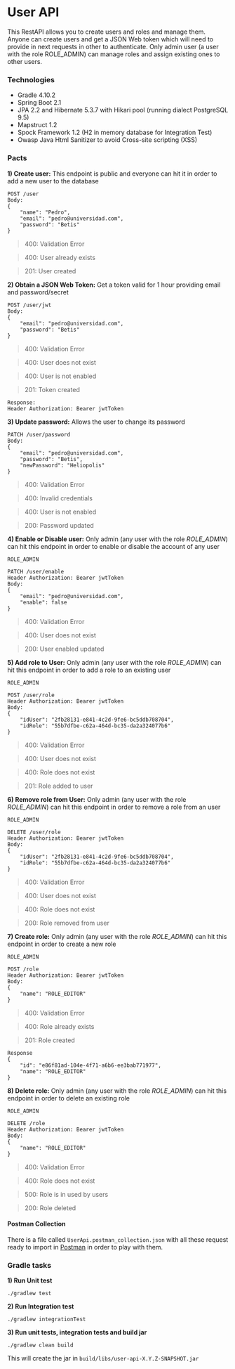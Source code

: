 # User API

This RestAPI allows you to create users and roles and manage them. Anyone can create users and get a JSON Web token which will need to provide in next requests in other to authenticate. Only admin user (a user with the role ROLE_ADMIN) can manage roles and assign existing ones to other users.
 
### Technologies
- Gradle 4.10.2
- Spring Boot 2.1
- JPA 2.2 and Hibernate 5.3.7 with Hikari pool (running dialect PostgreSQL 9.5) 
- Mapstruct 1.2
- Spock Framework 1.2 (H2 in memory database for Integration Test)
- Owasp Java Html Sanitizer to avoid Cross-site scripting (XSS)

### Pacts
**1) Create user:** This endpoint is public and everyone can hit it in order to add a new user to the database 
```
POST /user
Body:
{
	"name": "Pedro",
	"email": "pedro@universidad.com",
	"password": "Betis"
}
```
> 400: Validation Error

> 400: User already exists

> 201: User created

**2) Obtain a JSON Web Token:** Get a token valid for 1 hour providing email and password/secret
```
POST /user/jwt
Body:
{
	"email": "pedro@universidad.com",
	"password": "Betis"
}
```
> 400: Validation Error

> 400: User does not exist

> 400: User is not enabled

> 201: Token created
```
Response:
Header Authorization: Bearer jwtToken
```

**3) Update password:** Allows the user to change its password 
```
PATCH /user/password
Body:
{
	"email": "pedro@universidad.com",
	"password": "Betis",
	"newPassword": "Heliopolis"
}
```
> 400: Validation Error

> 400: Invalid credentials

> 400: User is not enabled

> 200: Password updated

**4) Enable or Disable user:** Only admin (any user with the role *ROLE_ADMIN*) can hit this endpoint in order to enable or disable the account of any user 
```
ROLE_ADMIN

PATCH /user/enable
Header Authorization: Bearer jwtToken
Body:
{
	"email": "pedro@universidad.com",
	"enable": false
}
```
> 400: Validation Error

> 400: User does not exist

> 200: User enabled updated

**5) Add role to User:** Only admin (any user with the role *ROLE_ADMIN*) can hit this endpoint in order to add a role to an existing user 
```
ROLE_ADMIN

POST /user/role
Header Authorization: Bearer jwtToken
Body:
{
	"idUser": "2fb28131-e841-4c2d-9fe6-bc5ddb708704",
	"idRole": "55b7dfbe-c62a-464d-bc35-da2a324077b6"
}
```
> 400: Validation Error

> 400: User does not exist

> 400: Role does not exist

> 201: Role added to user

**6) Remove role from User:** Only admin (any user with the role *ROLE_ADMIN*) can hit this endpoint in order to remove a role from an user 
```
ROLE_ADMIN

DELETE /user/role
Header Authorization: Bearer jwtToken
Body:
{
	"idUser": "2fb28131-e841-4c2d-9fe6-bc5ddb708704",
	"idRole": "55b7dfbe-c62a-464d-bc35-da2a324077b6"
}
```
> 400: Validation Error

> 400: User does not exist

> 400: Role does not exist

> 200: Role removed from user

**7) Create role:** Only admin (any user with the role *ROLE_ADMIN*) can hit this endpoint in order to create a new role 
```
ROLE_ADMIN

POST /role
Header Authorization: Bearer jwtToken
Body:
{
	"name": "ROLE_EDITOR"
}
```
> 400: Validation Error

> 400: Role already exists

> 201: Role created
```
Response
{
    "id": "e86f81ad-104e-4f71-a6b6-ee3bab771977",
    "name": "ROLE_EDITOR"
}
```

**8) Delete role:** Only admin (any user with the role *ROLE_ADMIN*) can hit this endpoint in order to delete an existing role 
```
ROLE_ADMIN

DELETE /role
Header Authorization: Bearer jwtToken
Body:
{
	"name": "ROLE_EDITOR"
}
```
> 400: Validation Error

> 400: Role does not exist

> 500: Role is in used by users

> 200: Role deleted

#### Postman Collection
There is a file called ```UserApi.postman_collection.json``` with all these request ready to import in [Postman](https://www.getpostman.com/) in order to play with them.
 
### Gradle tasks
**1) Run Unit test** 
```
./gradlew test
```
**2) Run Integration test** 
```
./gradlew integrationTest
```
**3) Run unit tests, integration tests and build jar** 
```
./gradlew clean build
```
This will create the jar in ```build/libs/user-api-X.Y.Z-SNAPSHOT.jar```

